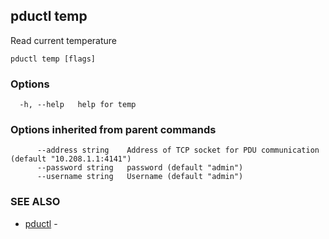 ## pductl temp

Read current temperature

```
pductl temp [flags]
```

### Options

```
  -h, --help   help for temp
```

### Options inherited from parent commands

```
      --address string    Address of TCP socket for PDU communication (default "10.208.1.1:4141")
      --password string   password (default "admin")
      --username string   Username (default "admin")
```

### SEE ALSO

* [pductl](pductl.md)	 - 

